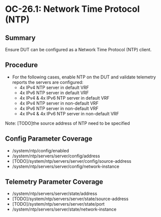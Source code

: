 # OC-26.1: Network Time Protocol (NTP)

## Summary

Ensure DUT can be configured as a Network Time Protocol (NTP) client.

## Procedure

*   For the following cases, enable NTP on the DUT and validate telemetry reports the servers are configured:
    *   4x IPv4 NTP server in default VRF
    *   4x IPv6 NTP server in default VRF
    *   4x IPv4 & 4x IPv6 NTP server in default VRF
    *   4x IPv4 NTP server in non-default VRF
    *   4x IPv6 NTP server in non-default VRF
    *   4x IPv4 & 4x IPv6 NTP server in non-default VRF

Note:  [TODO]the source address of NTP need to be specified

## Config Parameter Coverage

*   /system/ntp/config/enabled
*   /system/ntp/servers/server/config/address
*   [TODO]/system/ntp/servers/server/config/source-address
*   /system/ntp/servers/server/config/network-instance

## Telemetry Parameter Coverage

*   /system/ntp/servers/server/state/address
*   [TODO]/system/ntp/servers/server/state/source-address
*   [TODO]/system/ntp/servers/server/state/port
*   /system/ntp/servers/server/state/network-instance
